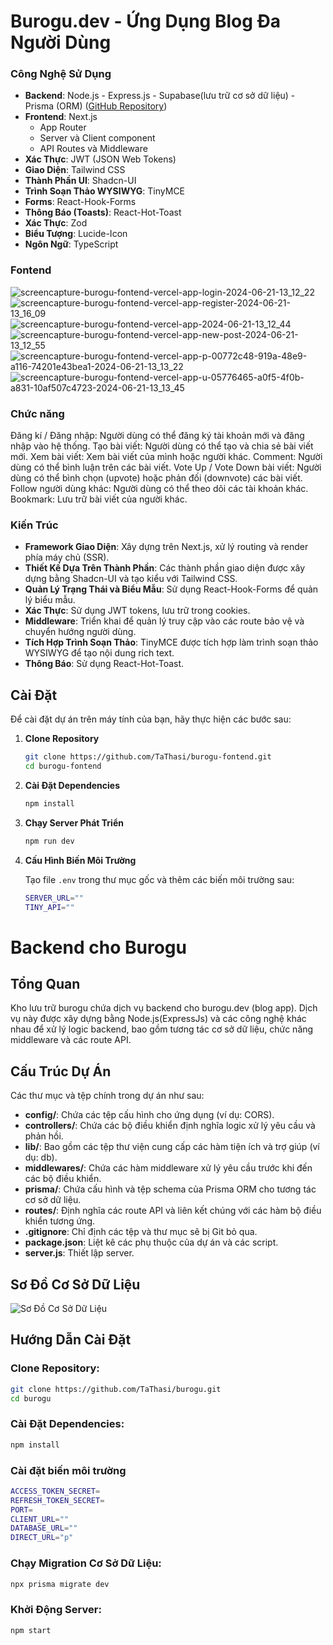 # Burogu.dev - Ứng Dụng Blog Đa Người Dùng

### Công Nghệ Sử Dụng
- **Backend**: Node.js - Express.js - Supabase(lưu trữ cơ sở dữ liệu) - Prisma (ORM)  ([GitHub Repository](https://github.com/TaThasi/burogu))
- **Frontend**: Next.js
  - App Router
  - Server và Client component
  - API Routes và Middleware
- **Xác Thực**: JWT (JSON Web Tokens)
- **Giao Diện**: Tailwind CSS
- **Thành Phần UI**: Shadcn-UI
- **Trình Soạn Thảo WYSIWYG**: TinyMCE
- **Forms**: React-Hook-Forms
- **Thông Báo (Toasts)**: React-Hot-Toast
- **Xác Thực**: Zod
- **Biểu Tượng**: Lucide-Icon
- **Ngôn Ngữ**: TypeScript

### Fontend 
![screencapture-burogu-fontend-vercel-app-login-2024-06-21-13_12_22](https://github.com/TaThasi/burogu-fontend/assets/120630656/5de88ca8-b197-44db-a22d-c4898da0031d)
![screencapture-burogu-fontend-vercel-app-register-2024-06-21-13_16_09](https://github.com/TaThasi/burogu-fontend/assets/120630656/655058a1-4043-4af6-a0e5-6f9e08d6018f)
![screencapture-burogu-fontend-vercel-app-2024-06-21-13_12_44](https://github.com/TaThasi/burogu-fontend/assets/120630656/c6710f8e-903c-467c-9571-e27f12a584d0)
![screencapture-burogu-fontend-vercel-app-new-post-2024-06-21-13_12_55](https://github.com/TaThasi/burogu-fontend/assets/120630656/b06f10e7-2e35-460f-a954-25eabd9bceb0)
![screencapture-burogu-fontend-vercel-app-p-00772c48-919a-48e9-a116-74201e43bea1-2024-06-21-13_13_22](https://github.com/TaThasi/burogu-fontend/assets/120630656/33198e4d-ed94-47bd-9326-a12e12e19b6d)
![screencapture-burogu-fontend-vercel-app-u-05776465-a0f5-4f0b-a831-10af507c4723-2024-06-21-13_13_45](https://github.com/TaThasi/burogu-fontend/assets/120630656/2766e43a-84e1-4c6d-9152-10c0e1db21e2)

### Chức năng

Đăng kí / Đăng nhập: Người dùng có thể đăng ký tài khoản mới và đăng nhập vào hệ thống.
Tạo bài viết: Người dùng có thể tạo và chia sẻ bài viết mới.
Xem bài viết: Xem bài viết của mình hoặc người khác.
Comment: Người dùng có thể bình luận trên các bài viết.
Vote Up / Vote Down bài viết: Người dùng có thể bình chọn (upvote) hoặc phản đối (downvote) các bài viết.
Follow người dùng khác: Người dùng có thể theo dõi các tài khoản khác.
Bookmark: Lưu trữ bài viết của người khác.

### Kiến Trúc

- **Framework Giao Diện**: Xây dựng trên Next.js, xử lý routing và render phía máy chủ (SSR).
- **Thiết Kế Dựa Trên Thành Phần**: Các thành phần giao diện được xây dựng bằng Shadcn-UI và tạo kiểu với Tailwind CSS.
- **Quản Lý Trạng Thái và Biểu Mẫu**: Sử dụng React-Hook-Forms để quản lý biểu mẫu.
- **Xác Thực**: Sử dụng JWT tokens, lưu trữ trong cookies.
- **Middleware**: Triển khai để quản lý truy cập vào các route bảo vệ và chuyển hướng người dùng.
- **Tích Hợp Trình Soạn Thảo**: TinyMCE được tích hợp làm trình soạn thảo WYSIWYG để tạo nội dung rich text.
- **Thông Báo**: Sử dụng React-Hot-Toast.

## Cài Đặt

Để cài đặt dự án trên máy tính của bạn, hãy thực hiện các bước sau:

1. **Clone Repository**

    ```sh
    git clone https://github.com/TaThasi/burogu-fontend.git
    cd burogu-fontend
    ```

2. **Cài Đặt Dependencies**

    ```sh
    npm install
    ```

3. **Chạy Server Phát Triển**

    ```sh
    npm run dev
    ```

4. **Cấu Hình Biến Môi Trường**

    Tạo file `.env` trong thư mục gốc và thêm các biến môi trường sau:

    ```sh
    SERVER_URL=""
    TINY_API=""
    ```
# Backend cho Burogu

## Tổng Quan
Kho lưu trữ burogu chứa dịch vụ backend cho burogu.dev (blog app). Dịch vụ này được xây dựng bằng Node.js(ExpressJs) và các công nghệ khác nhau để xử lý logic backend, bao gồm tương tác cơ sở dữ liệu, chức năng middleware và các route API.

## Cấu Trúc Dự Án
Các thư mục và tệp chính trong dự án như sau:

- **config/**: Chứa các tệp cấu hình cho ứng dụng (ví dụ: CORS).
- **controllers/**: Chứa các bộ điều khiển định nghĩa logic xử lý yêu cầu và phản hồi.
- **lib/**: Bao gồm các tệp thư viện cung cấp các hàm tiện ích và trợ giúp (ví dụ: db).
- **middlewares/**: Chứa các hàm middleware xử lý yêu cầu trước khi đến các bộ điều khiển.
- **prisma/**: Chứa cấu hình và tệp schema của Prisma ORM cho tương tác cơ sở dữ liệu.
- **routes/**: Định nghĩa các route API và liên kết chúng với các hàm bộ điều khiển tương ứng.
- **.gitignore**: Chỉ định các tệp và thư mục sẽ bị Git bỏ qua.
- **package.json**: Liệt kê các phụ thuộc của dự án và các script.
- **server.js**: Thiết lập server.

## Sơ Đồ Cơ Sở Dữ Liệu
![Sơ Đồ Cơ Sở Dữ Liệu](https://github.com/TaThasi/burogu/assets/120630656/9c4766db-d5fc-4d6a-b0f2-188410351c4a)

## Hướng Dẫn Cài Đặt

### Clone Repository:
```sh
git clone https://github.com/TaThasi/burogu.git
cd burogu
```
### Cài Đặt Dependencies:
```sh
npm install
```
### Cài đặt biến môi trường
```sh
ACCESS_TOKEN_SECRET=
REFRESH_TOKEN_SECRET=
PORT=
CLIENT_URL=""
DATABASE_URL=""
DIRECT_URL="p"
```
### Chạy Migration Cơ Sở Dữ Liệu:
```sh
npx prisma migrate dev
```
### Khởi Động Server:
```sh
npm start
```



